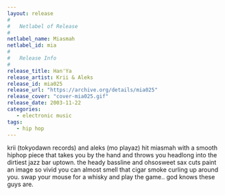 ```yaml
---
layout: release
#
#   Netlabel of Release
#
netlabel_name: Miasmah
netlabel_id: mia
#
#   Release Info
#
release_title: Han'Ya
release_artist: Krii & Aleks
release_id: mia025
release_url: "https://archive.org/details/mia025"
release_cover: "cover-mia025.gif"
release_date: 2003-11-22
categories:
   - electronic music
tags:
   - hip hop
---
```

krii (tokyodawn records) and aleks (mo playaz) hit miasmah with a smooth hiphop piece that takes you by the hand and throws you headlong into the dirtiest jazz bar uptown. the heady bassline and ohsosweet sax cuts paint an image so vivid you can almost smell that cigar smoke curling up around you. swap your mouse for a whisky and play the game.. god knows these guys are.
